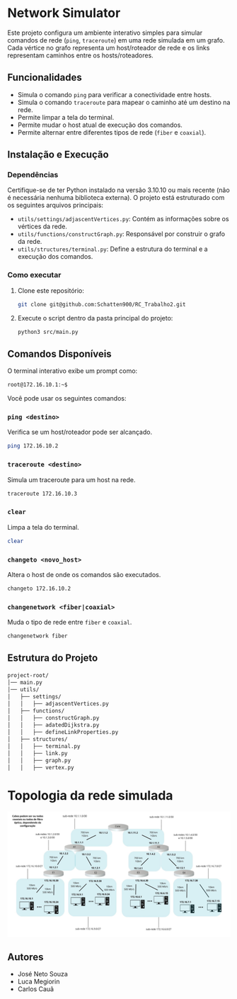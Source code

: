 # Network Simulator

Este projeto configura um ambiente interativo simples para simular comandos de rede (`ping`, `traceroute`) em uma rede simulada em um grafo. Cada vértice no grafo representa um host/roteador de rede e os links representam caminhos entre os hosts/roteadores.

## Funcionalidades
- Simula o comando `ping` para verificar a conectividade entre hosts.
- Simula o comando `traceroute` para mapear o caminho até um destino na rede.
- Permite limpar a tela do terminal.
- Permite mudar o host atual de execução dos comandos.
- Permite alternar entre diferentes tipos de rede (`fiber` e `coaxial`).

## Instalação e Execução
### Dependências
Certifique-se de ter Python instalado na versão 3.10.10 ou mais recente (não é necessária nenhuma biblioteca externa). O projeto está estruturado com os seguintes arquivos principais:

- `utils/settings/adjascentVertices.py`: Contém as informações sobre os vértices da rede.
- `utils/functions/constructGraph.py`: Responsável por construir o grafo da rede.
- `utils/structures/terminal.py`: Define a estrutura do terminal e a execução dos comandos.

### Como executar
1. Clone este repositório:
   ```sh
   git clone git@github.com:Schatten900/RC_Trabalho2.git
   ```
2. Execute o script dentro da pasta principal do projeto:
   ```sh
   python3 src/main.py
   ```

## Comandos Disponíveis
O terminal interativo exibe um prompt como:
```sh
root@172.16.10.1:~$
```
Você pode usar os seguintes comandos:

### `ping <destino>`
Verifica se um host/roteador pode ser alcançado.
```sh
ping 172.16.10.2
```

### `traceroute <destino>`
Simula um traceroute para um host na rede.
```sh
traceroute 172.16.10.3
```

### `clear`
Limpa a tela do terminal.
```sh
clear
```

### `changeto <novo_host>`
Altera o host de onde os comandos são executados.
```sh
changeto 172.16.10.2
```

### `changenetwork <fiber|coaxial>`
Muda o tipo de rede entre `fiber` e `coaxial`.
```sh
changenetwork fiber
```

## Estrutura do Projeto
```
project-root/
│── main.py
│── utils/
│   ├── settings/
│   │   ├── adjascentVertices.py
│   ├── functions/
│   │   ├── constructGraph.py
│   │   ├── adatedDijkstra.py
│   │   ├── defineLinkProperties.py
│   ├── structures/
│   │   ├── terminal.py
│   │   ├── link.py
│   │   ├── graph.py
│   │   ├── vertex.py
```

# Topologia da rede simulada
![Topologia da rede utilizada](topologiaDarede.jpg)

## Autores
- José Neto Souza
- Luca Megiorin
- Carlos Cauã
